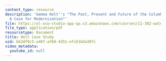```yaml
---
content_type: resource
description: 'Gemma Holt''s "The Past, Present and Future of the Columbia River Treaty:
  A Case for Modernization"'
file: https://ol-ocw-studio-app-qa.s3.amazonaws.com/courses/11-382-water-diplomacy-spring-2021/bb3df9c5a46faf684351efc61bda397c_MIT11_382s21_Holt.pdf
file_type: application/pdf
resourcetype: Document
title: Holt Case Study
uid: bb3df9c5-a46f-af68-4351-efc61bda397c
video_metadata:
  youtube_id: null
---
```

